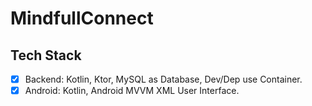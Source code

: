 # MindfullConnect

## Tech Stack

- [x] Backend: Kotlin, Ktor, MySQL as Database, Dev/Dep use Container.
- [x] Android: Kotlin, Android MVVM XML User Interface.
